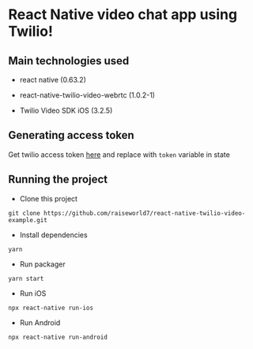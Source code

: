 # React Native video chat app using Twilio!

## Main technologies used

- react native (0.63.2)

- react-native-twilio-video-webrtc (1.0.2-1)

- Twilio Video SDK iOS (3.2.5)

## Generating access token

Get twilio access token [here](https://www.twilio.com/console/video/project/testing-tools) and replace with `token` variable in state

## Running the project

- Clone this project

```
git clone https://github.com/raiseworld7/react-native-twilio-video-example.git
```

- Install dependencies

```
yarn
```

- Run packager

```
yarn start
```

- Run iOS

```
npx react-native run-ios
```

- Run Android

```
npx react-native run-android
```
